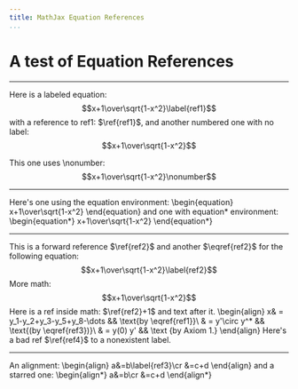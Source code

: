 ```yaml
---
title: MathJax Equation References
...
```


A test of Equation References
=============================

------------------------------------------------------------------------

Here is a labeled equation: $$x+1\over\sqrt{1-x^2}\label{ref1}$$
with a reference to ref1: $\ref{ref1}$, and another numbered one with no
label: $$x+1\over\sqrt{1-x^2}$$

This one uses \\nonumber:
$$x+1\over\sqrt{1-x^2}\nonumber$$

------------------------------------------------------------------------

Here's one using the equation environment:
\begin{equation}
x+1\over\sqrt{1-x^2}
\end{equation}
and one with equation\*
environment:
\begin{equation*}
x+1\over\sqrt{1-x^2}
\end{equation*}

------------------------------------------------------------------------

This is a forward reference $\ref{ref2}$ and another $\eqref{ref2}$
for the following equation:
$$x+1\over\sqrt{1-x^2}\label{ref2}$$
More math:
$$x+1\over\sqrt{1-x^2}$$
Here is a ref inside math:
$\ref{ref2}+1$ and text after it.
\begin{align} 
x& = y_1-y_2+y_3-y_5+y_8-\dots 
&& \text{by \eqref{ref1}}\\ 
& = y'\circ y^* && \text{(by \eqref{ref3})}\\ 
& = y(0) y' && \text {by Axiom 1.} 
\end{align} 
Here's a bad ref $\ref{ref4}$ to a
nonexistent label.

------------------------------------------------------------------------

An alignment:
\begin{align}
a&=b\label{ref3}\cr
&=c+d
\end{align}
and a starred one:
\begin{align*}
a&=b\cr
&=c+d
\end{align*}
